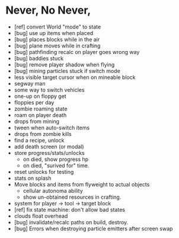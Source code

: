 # Never, No Never,

* [ref] convert World "mode" to state
* [bug] use up items when placed
* [bug] places blocks while in the air
* [bug] plane moves while in crafting
* [bug] pathfinding recalc on player goes wrong way
* [bug] baddies stuck
* [bug] remove player shadow when flying
* [bug] mining particles stuck if switch mode
* less visible target cursor when on mineable block
* segway man
* some way to switch vehicles
* one-up on floppy get
* floppies per day
* zombie roaming state
* roam on player death
* drops from mining
* tween when auto-switch items
* drops from zombie kills
* find a recipe, unlock
* add death screen (or modal)
* store progress/stats/unlocks
  * on died, show progress hp
  * on died, "surived for" time.
* reset unlocks for testing
* stats on splash
* Move blocks and items from flyweight to actual objects
  * cellular autonoma ability
  * show un-obtained resources in crafting.
* system for player -> tool -> target block
* [ref] fix state machine: don't allow bad states
* clouds float overhead
* [bug] invalidate/recalc paths on build, destroy.
* [bug] Errors when destroying particle emitters after screen swap
